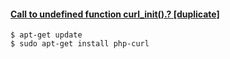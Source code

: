 #### [Call to undefined function curl_init().? [duplicate]](https://stackoverflow.com/questions/6382539/call-to-undefined-function-curl-init)

```shell
$ apt-get update
$ sudo apt-get install php-curl
```

